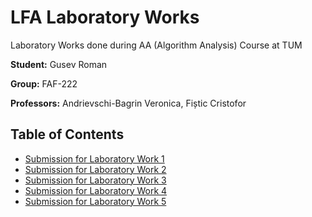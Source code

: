 # LFA Laboratory Works
Laboratory Works done during AA (Algorithm Analysis) Course at TUM

**Student:** Gusev Roman

**Group:** FAF-222

**Professors:** Andrievschi-Bagrin Veronica, Fiștic Cristofor

## Table of Contents
- [Submission for Laboratory Work 1](Laboratory-Work-1-Fibonacci-Numbers)
- [Submission for Laboratory Work 2](Laboratory-Work-2-Sorting-Algorithms)
- [Submission for Laboratory Work 3](Laboratory-Work-3-DFS-BFS)
- [Submission for Laboratory Work 4](Laboratory-Work-4-Dijkstra-Floyd-Warshall)
- [Submission for Laboratory Work 5](Laboratory-Work-5-Prim-Kruskal)